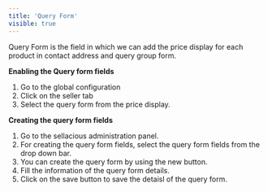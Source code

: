 ```yaml
---
title: 'Query Form'
visible: true
---
```


Query Form is the field in which we can add the price display for each product in contact address and query group form. 

**Enabling the Query form fields**
1. Go to the global configuration
2. Click on the seller tab
3. Select the query form from the price display.

**Creating the query form fields**
1. Go to the sellacious administration panel.
2. For creating the query form fields, select the query form fields from the drop down bar.
3. You can create the query form by using the new button.
4. Fill the information of the query form details.
5. Click on the save button to save the detaisl of the query form.